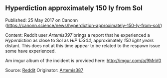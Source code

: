 ## Hyperdiction approximately 150 ly from Sol

Published: 25 May 2017 on Canonn (https://canonn.science/news/hyperdiction-approximately-150-ly-from-sol/)

Content: Reddit user *Artemis397* brings a report that he experienced a *Hyperdiction* as close to Sol as *HIP 15304*, approximately *150 light years* distant.  This does not at this time appear to be related to the respawn issue some have experienced.

Am imgur album of the incident is provided here: http://imgur.com/a/9MnV0

Source: [Reddit](https://www.reddit.com/r/EliteDangerous/comments/6czqt2/hyperdictions_are_happening_closer_to_the_bubble/) Originator: [Artemis387](https://www.reddit.com/user/Artemis387)